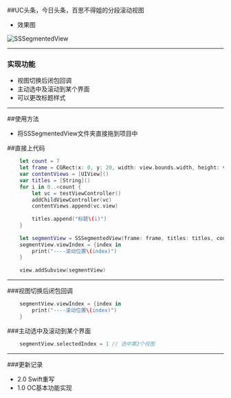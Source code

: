 ##UC头条，今日头条，百思不得姐的分段滚动视图

- 效果图

![SSSegmentedView
](https://github.com/shen5214444887/SSSegmentedView/blob/master/%E7%A4%BA%E4%BE%8B%E5%9B%BE%E7%89%87.gif?raw=true)

----

### 实现功能
- 视图切换后闭包回调
- 主动选中及滚动到某个界面
- 可以更改标题样式

----
##使用方法
- 将SSSegmentedView文件夹直接拖到项目中

##直接上代码
```SWift
	let count = 7
   	let frame = CGRect(x: 0, y: 20, width: view.bounds.width, height: view.bounds.height)
	var contentViews = [UIView]()
	var titles = [String]()
	for i in 0..<count {
		let vc = testViewController()
		addChildViewController(vc)
		contentViews.append(vc.view)
            
		titles.append("标题\(i)")
	}
        
	let segmentView = SSSegmentedView(frame: frame, titles: titles, contentViews: contentViews)
	segmentView.viewIndex = {index in
		print("----滚动位置\(index)")
	}
        
	view.addSubview(segmentView)
```

----

###视图切换后闭包回调
```Swift
	segmentView.viewIndex = {index in
		print("----滚动位置\(index)")
	}
```
###主动选中及滚动到某个界面
```Swift
	segmentView.selectedIndex = 1 // 选中第2个视图
```

----

###更新记录
- 2.0 Swift重写 
- 1.0 OC基本功能实现